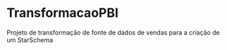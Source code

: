# TransformacaoPBI
Projeto de transformação de fonte de dados de vendas para a criação de um StarSchema
